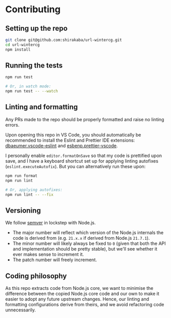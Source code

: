# Contributing

## Setting up the repo

```sh
git clone git@github.com:shirakaba/url-wintercg.git
cd url-wintercg
npm install
```

## Running the tests

```sh
npm run test

# Or, in watch mode:
npm run test -- --watch
```

## Linting and formatting

Any PRs made to the repo should be properly formatted and raise no linting errors.

Upon opening this repo in VS Code, you should automatically be recommended to install the Eslint and Prettier IDE extensions: [dbaeumer.vscode-eslint](https://marketplace.visualstudio.com/items?itemName=dbaeumer.vscode-eslint) and [esbenp.prettier-vscode](https://marketplace.visualstudio.com/items?itemName=esbenp.prettier-vscode).

I personally enable `editor.formatOnSave` so that my code is prettified upon save, and I have a keyboard shortcut set up for applying linting autofixes (`eslint.executeAutofix`). But you can alternatively run these upon:

```sh
npm run format
npm run lint

# Or, applying autofixes:
npm run lint -- --fix
```

## Versioning

We follow [semver](https://semver.org) in lockstep with Node.js.

- The major number will reflect which version of the Node.js internals the code is derived from (e.g. `21.x.x` if derived from Node.js `21.7.1`).
- The minor number will likely always be fixed to `0` (given that both the API and implementation should be pretty stable), but we'll see whether it ever makes sense to increment it.
- The patch number will freely increment.

## Coding philosophy

As this repo extracts code from Node.js core, we want to minimise the difference between the copied Node.js core code and our own to make it easier to adopt any future upstream changes. Hence, our linting and formatting configurations derive from theirs, and we avoid refactoring code unnecessarily.
